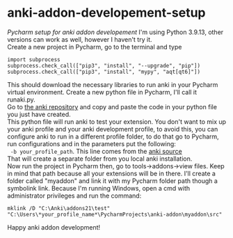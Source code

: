 # anki-addon-developement-setup
*Pycharm setup for anki addon developement*
I'm using Python 3.9.13, other versions can work as well, however I haven't try it.   
Create a new project in Pycharm, go to the terminal and type 
```
import subprocess
subprocess.check_call(["pip3", "install", "--upgrade", "pip"])
subprocess.check_call(["pip3", "install", "mypy", "aqt[qt6]"])
```
This should download the necessary libraries to run anki in your Pycharm virtual environment.
Create a new python file in Pycharm, I'll call it runaki.py.   
Go to [the anki repository](https://github.com/ankitects/anki/blob/main/qt/runanki.py) and copy and paste the code in your python file you just have created.  
This python file will run anki to test your extension.
You don't want to mix up your anki profile and your anki development profile, to avoid this, you can configure anki to run in a different profile folder, to do that go to Pycharm,   
run configurations and in the parameters put the following:   
``` -b your_profile_path```.   This line comes from the [anki source](https://github.com/ankitects/anki/blob/f616bea580f6174c6b95f00e9374d48ce5ab520b/qt/aqt/__init__.py#L385)   
That will create a separate folder from you local anki installation.   
Now run the project in Pycharm then, go to tools->addons->view files. Keep in mind that path because all your extensions will be in there.
I'll create a folder called "myaddon" and link it with my Pycharm folder path though a symbolink link.
Because I'm running Windows, open a cmd with administrator privileges and run the command:   
```
mklink /D "C:\Anki\addons21\test" "C:\Users\*your_profile_name*\PycharmProjects\anki-addon\myaddon\src"
```
Happy anki addon development!


